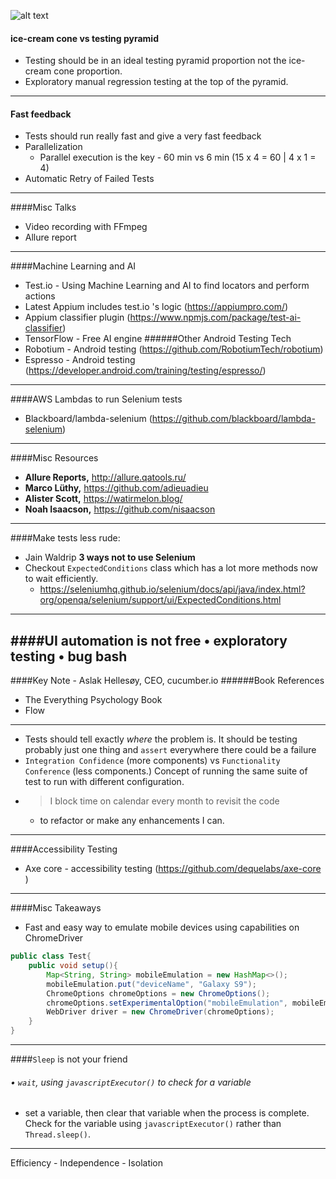 ![alt text](https://www.seleniumconf.us/perch/resources/logo.svg)
#### ice-cream cone vs testing pyramid  
* Testing should be in an ideal testing pyramid proportion not the ice-cream cone proportion. 
* Exploratory manual regression testing at the top of the pyramid.
----
#### Fast feedback 
* Tests should run really fast and give a very fast feedback
* Parallelization
    * Parallel execution is the key - 60 min vs 6 min (15 x 4 = 60 | 4 x 1 = 4)
* Automatic Retry of Failed Tests
----
####Misc Talks
* Video recording with FFmpeg
* Allure report
----
####Machine Learning and AI 
* Test.io - Using Machine Learning and AI to find locators and perform actions
* Latest Appium includes test.io 's logic (https://appiumpro.com/)
* Appium classifier plugin (https://www.npmjs.com/package/test-ai-classifier)
* TensorFlow - Free AI engine
######Other Android Testing Tech
* Robotium - Android testing (https://github.com/RobotiumTech/robotium)
* Espresso - Android testing (https://developer.android.com/training/testing/espresso/)
----
####AWS Lambdas to run Selenium tests
* Blackboard/lambda-selenium (https://github.com/blackboard/lambda-selenium)
----
####Misc Resources
- **Allure Reports,** http://allure.qatools.ru/
- **Marco Lüthy,** https://github.com/adieuadieu
- **Alister Scott,** https://watirmelon.blog/
- **Noah Isaacson,** https://github.com/nisaacson
----
####Make tests less rude: 
* Jain Waldrip **3 ways not to use Selenium**
* Checkout `ExpectedConditions` class which has a lot more methods now to wait efficiently.
    * https://seleniumhq.github.io/selenium/docs/api/java/index.html?org/openqa/selenium/support/ui/ExpectedConditions.html
----
####UI automation is not free
• exploratory testing
• bug bash
----
####Key Note - Aslak Hellesøy, CEO, cucumber.io
######Book References
* The Everything Psychology Book
* Flow
----
* Tests should tell exactly *where* the problem is. It should be testing probably just one thing and `assert` everywhere there could be a failure
* ```Integration Confidence``` (more components) vs ```Functionality Conference``` (less components.) Concept of running the same suite of test to run with different configuration.
* >I block time on calendar every month to revisit the code
    * to refactor or make any enhancements I can.
 ----   
####Accessibility Testing
* Axe core - accessibility testing (https://github.com/dequelabs/axe-core )
----
####Misc Takeaways 
* Fast and easy way to emulate mobile devices using capabilities on ChromeDriver
```java
public class Test{
    public void setup(){
        Map<String, String> mobileEmulation = new HashMap<>();
        mobileEmulation.put("deviceName", "Galaxy S9");
        ChromeOptions chromeOptions = new ChromeOptions();
        chromeOptions.setExperimentalOption("mobileEmulation", mobileEmulation);
        WebDriver driver = new ChromeDriver(chromeOptions);        
    }
}
```
----
####`Sleep` is not your friend
###### • `wait`, using `javascriptExecutor()` to check for a variable 
 * set a variable, then clear that variable when the process is complete. Check for the variable using `javascriptExecutor()` rather than `Thread.sleep()`.
----
Efficiency - Independence - Isolation